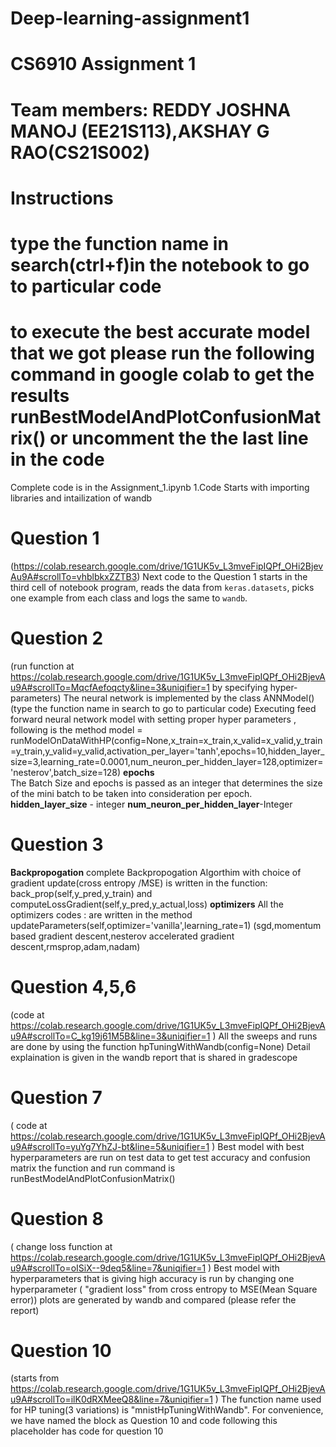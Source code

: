 # Deep-learning-assignment1
# CS6910 Assignment 1


# Team members: REDDY JOSHNA MANOJ (EE21S113),AKSHAY G RAO(CS21S002)

#
# Instructions

# type the function name in search(ctrl+f)in the notebook to go to particular code
# to execute the best accurate model that we got please run the following command in google colab to get the results runBestModelAndPlotConfusionMatrix() or uncomment the the last line in the code
Complete code is in the Assignment_1.ipynb
1.Code Starts with importing libraries and intailization of wandb
# Question 1 
(https://colab.research.google.com/drive/1G1UK5v_L3mveFipIQPf_OHi2BjevAu9A#scrollTo=vhblbkxZZTB3)
Next code to the Question 1 starts in the third cell of notebook program, reads the data from `keras.datasets`, picks one example from each class and logs the same to `wandb`.

# Question 2 
(run function at https://colab.research.google.com/drive/1G1UK5v_L3mveFipIQPf_OHi2BjevAu9A#scrollTo=MqcfAefoqcty&line=3&uniqifier=1  by specifying hyper-parameters)
The neural network is implemented by the  class ANNModel()(type the function name in search to go to particular code)
Executing feed forward neural network model with setting proper hyper parameters , following is the method
 model = runModelOnDataWithHP(config=None,x_train=x_train,x_valid=x_valid,y_train=y_train,y_valid=y_valid,activation_per_layer='tanh',epochs=10,hidden_layer_size=3,learning_rate=0.0001,num_neuron_per_hidden_layer=128,optimizer='nesterov',batch_size=128)
 **epochs**  
    The Batch Size and epochs is passed as an integer that determines the size of the mini batch to be taken into consideration per epoch.
**hidden_layer_size** - integer
**num_neuron_per_hidden_layer**-Integer

# Question 3 
**Backpropogation**
complete Backpropogation Algorthim with choice of gradient update(cross entropy /MSE) is written in the function:
back_prop(self,y_pred,y_train) and computeLossGradient(self,y_pred,y_actual,loss)
**optimizers**
All the optimizers codes : are written in  the method updateParameters(self,optimizer='vanilla',learning_rate=1)
(sgd,momentum based gradient descent,nesterov accelerated gradient descent,rmsprop,adam,nadam)

# Question 4,5,6 
(code at https://colab.research.google.com/drive/1G1UK5v_L3mveFipIQPf_OHi2BjevAu9A#scrollTo=C_kg19j61M5B&line=3&uniqifier=1 )
All the sweeps and runs are done by using the function hpTuningWithWandb(config=None)
Detail explaination is given in the wandb report that is shared in gradescope

# Question 7 
( code at https://colab.research.google.com/drive/1G1UK5v_L3mveFipIQPf_OHi2BjevAu9A#scrollTo=yuYg7YhZJ-bt&line=5&uniqifier=1 )
Best  model with best hyperparameters are run on test data to get test accuracy and confusion matrix
the function and  run command is  runBestModelAndPlotConfusionMatrix()

# Question 8 
( change loss function at https://colab.research.google.com/drive/1G1UK5v_L3mveFipIQPf_OHi2BjevAu9A#scrollTo=oISiX--9deq5&line=7&uniqifier=1 )
Best model with hyperparameters that is giving  high accuracy is run by changing one hyperparameter ( "gradient loss" from cross entropy to MSE(Mean Square error))
plots are generated by wandb and compared (please refer the report)


# Question 10 
(starts from https://colab.research.google.com/drive/1G1UK5v_L3mveFipIQPf_OHi2BjevAu9A#scrollTo=ilK0dRXMeeQ8&line=7&uniqifier=1 )
The function name used for HP tuning(3 variations) is "mnistHpTuningWithWandb". For convenience, we have named the block as Question 10 and code following this placeholder has code for question 10


